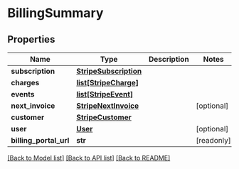 # BillingSummary


## Properties
Name | Type | Description | Notes
------------ | ------------- | ------------- | -------------
**subscription** | [**StripeSubscription**](StripeSubscription.md) |  | 
**charges** | [**list[StripeCharge]**](StripeCharge.md) |  | 
**events** | [**list[StripeEvent]**](StripeEvent.md) |  | 
**next_invoice** | [**StripeNextInvoice**](StripeNextInvoice.md) |  | [optional] 
**customer** | [**StripeCustomer**](StripeCustomer.md) |  | 
**user** | [**User**](User.md) |  | [optional] 
**billing_portal_url** | **str** |  | [readonly] 

[[Back to Model list]](../README.md#documentation-for-models) [[Back to API list]](../README.md#documentation-for-api-endpoints) [[Back to README]](../README.md)


